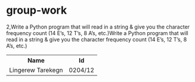# group-work

2,Write a Python program that will read in a string & give you the character frequency count
(14 E’s, 12 T’s, 8 A’s, etc.)Write a Python program that will read in a string & give you the character frequency count
(14 E’s, 12 T’s, 8 A’s, etc.)

<table>
    <tr> 
        <th>Name</th>
<th>Id</th>
    </tr>
    <tr>
        <td>Lingerew Tarekegn</td>
        <td>0204/12</td>
    </tr>
</table>
